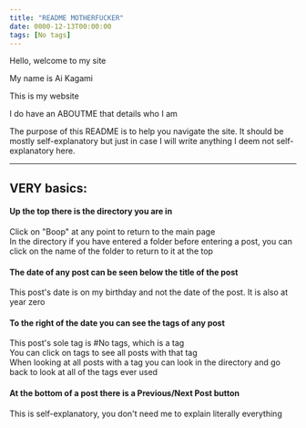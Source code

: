 ```yaml
---
title: "README MOTHERFUCKER"
date: 0000-12-13T00:00:00
tags: [No tags]
---
```


Hello, welcome to my site

My name is Ai Kagami

This is my website

I do have an ABOUTME that details who I am

The purpose of this README is to help you navigate the site. It should be mostly self-explanatory but just in case I will write anything I deem not self-explanatory here.

---
## VERY basics:
#### Up the top there is the directory you are in
Click on "Boop" at any point to return to the main page  
In the directory if you have entered a folder before entering a post, you can click on the name of the folder to return to it at the top
#### The date of any post can be seen below the title of the post
This post's date is on my birthday and not the date of the post. It is also at year zero
#### To the right of the date you can see the tags of any post
This post's sole tag is #No tags, which is a tag  
You can click on tags to see all posts with that tag  
When looking at all posts with a tag you can look in the directory and go back to look at all of the tags ever used  
#### At the bottom of a post there is a Previous/Next Post button
This is self-explanatory, you don't need me to explain literally everything
